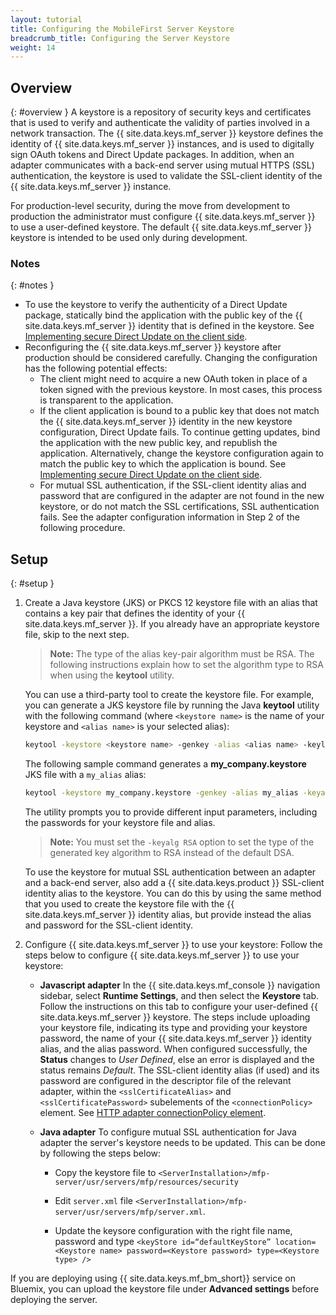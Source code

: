 ```yaml
---
layout: tutorial
title: Configuring the MobileFirst Server Keystore
breadcrumb_title: Configuring the Server Keystore
weight: 14
---
```

<!-- NLS_CHARSET=UTF-8 -->
## Overview
{: #overview }
A keystore is a repository of security keys and certificates that is used to verify and authenticate the validity of parties involved in a network transaction. The {{ site.data.keys.mf_server }} keystore defines the identity of {{ site.data.keys.mf_server }} instances, and is used to digitally sign OAuth tokens and Direct Update packages. In addition, when an adapter communicates with a back-end server using mutual HTTPS (SSL) authentication, the keystore is used to validate the SSL-client identity of the {{ site.data.keys.mf_server }} instance.

For production-level security, during the move from development to production the administrator must configure {{ site.data.keys.mf_server }} to use a user-defined keystore. The default {{ site.data.keys.mf_server }} keystore is intended to be used only during development.

### Notes
{: #notes }
* To use the keystore to verify the authenticity of a Direct Update package, statically bind the application with the public key of the {{ site.data.keys.mf_server }} identity that is defined in the keystore. See [Implementing secure Direct Update on the client side](../../application-development/direct-update).
* Reconfiguring the {{ site.data.keys.mf_server }} keystore after production should be considered carefully. Changing the configuration has the following potential effects:
    * The client might need to acquire a new OAuth token in place of a token signed with the previous keystore. In most cases, this process is transparent to the application.
    * If the client application is bound to a public key that does not match the {{ site.data.keys.mf_server }} identity in the new keystore configuration, Direct Update fails. To continue getting updates, bind the application with the new public key, and republish the application. Alternatively, change the keystore configuration again to match the public key to which the application is bound. See [Implementing secure Direct Update on the client side](../../application-development/direct-update).
    *  For mutual SSL authentication, if the SSL-client identity alias and password that are configured in the adapter are not found in the new keystore, or do not match the SSL certifications, SSL authentication fails. See the adapter configuration information in Step 2 of the following procedure.

## Setup
{: #setup }
1. Create a Java keystore (JKS) or PKCS 12 keystore file with an alias that contains a key pair that defines the identity of your {{ site.data.keys.mf_server }}. If you already have an appropriate keystore file, skip to the next step.

   > **Note:** The type of the alias key-pair algorithm must be RSA. The following instructions explain how to set the algorithm type to RSA when using the **keytool** utility.

   You can use a third-party tool to create the keystore file. For example, you can generate a JKS keystore file by running the Java **keytool** utility with the following command (where `<keystore name>` is the name of your keystore and `<alias name>` is your selected alias):

   ```bash
   keytool -keystore <keystore name> -genkey -alias <alias name> -keylag RSA
   ```

   The following sample command generates a **my_company.keystore** JKS file with a `my_alias` alias:

   ```bash
   keytool -keystore my_company.keystore -genkey -alias my_alias -keyalg RSA
   ```

   The utility prompts you to provide different input parameters, including the passwords for your keystore file and alias.

   > **Note:** You must set the `-keyalg RSA` option to set the type of the generated key algorithm to RSA instead of the default DSA.

   To use the keystore for mutual SSL authentication between an adapter and a back-end server, also add a {{ site.data.keys.product }} SSL-client identity alias to the keystore. You can do this by using the same method that you used to create the keystore file with the {{ site.data.keys.mf_server }} identity alias, but provide instead the alias and password for the SSL-client identity.

2. Configure {{ site.data.keys.mf_server }} to use your keystore:
   Follow the steps below to configure {{ site.data.keys.mf_server }} to use your keystore:

      * **Javascript adapter**
        In the {{ site.data.keys.mf_console }} navigation sidebar, select **Runtime Settings**, and then select the **Keystore** tab. Follow the instructions on this tab to configure your user-defined {{ site.data.keys.mf_server }} keystore. The steps include uploading your keystore file, indicating its type and providing your keystore password, the name of your {{ site.data.keys.mf_server }} identity alias, and the alias password.
        When configured successfully, the **Status** changes to *User Defined*, else an error is displayed and the status remains *Default*.
        The SSL-client identity alias (if used) and its password are configured in the descriptor file of the relevant adapter, within the `<sslCertificateAlias>` and `<sslCertificatePassword>` subelements of the `<connectionPolicy>` element. See [HTTP adapter connectionPolicy element](../../adapters/javascript-adapters/js-http-adapter/#the-xml-file).

      * **Java adapter**
        To configure mutual SSL authentication for Java adapter the server's keystore needs to be updated. This can be done by following the steps below:

        * Copy the keystore file to `<ServerInstallation>/mfp-server/usr/servers/mfp/resources/security`

        * Edit `server.xml` file `<ServerInstallation>/mfp-server/usr/servers/mfp/server.xml`.

        * Update the keysore configuration with the right file name, password and type
        `<keyStore id=“defaultKeyStore” location=<Keystore name> password=<Keystore password> type=<Keystore type> />`

If you are deploying using {{ site.data.keys.mf_bm_short}} service on Bluemix, you can upload the keystore file under **Advanced settings** before deploying the server.
